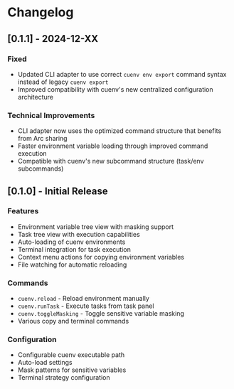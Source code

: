 # Changelog

## [0.1.1] - 2024-12-XX

### Fixed

- Updated CLI adapter to use correct `cuenv env export` command syntax instead of legacy `cuenv export`
- Improved compatibility with cuenv's new centralized configuration architecture

### Technical Improvements

- CLI adapter now uses the optimized command structure that benefits from Arc<Config> sharing
- Faster environment variable loading through improved command execution
- Compatible with cuenv's new subcommand structure (task/env subcommands)

## [0.1.0] - Initial Release

### Features

- Environment variable tree view with masking support
- Task tree view with execution capabilities
- Auto-loading of cuenv environments
- Terminal integration for task execution
- Context menu actions for copying environment variables
- File watching for automatic reloading

### Commands

- `cuenv.reload` - Reload environment manually
- `cuenv.runTask` - Execute tasks from task panel
- `cuenv.toggleMasking` - Toggle sensitive variable masking
- Various copy and terminal commands

### Configuration

- Configurable cuenv executable path
- Auto-load settings
- Mask patterns for sensitive variables
- Terminal strategy configuration
